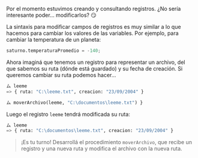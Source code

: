 Por el momento estuvimos creando y consultando registros. ¿No sería interesante poder... modificarlos? :smirk:

La sintaxis para modificar campos de registros es muy similar a lo que hacemos para cambiar los valores de las variables. Por ejemplo, para cambiar la temperatura de un planeta:

```python
saturno.temperaturaPromedio = -140;
```
Ahora imaginá que tenemos un registro para representar un archivo, del que sabemos su ruta (dónde está guardado) y su fecha de creación. Si queremos cambiar su ruta podemos hacer...

```python
ム leeme
=> { ruta: "C:\leeme.txt", creacion: "23/09/2004" }

ム moverArchivo(leeme, "C:\documentos\leeme.txt") }
```

Luego el registro `leeme` tendrá modificada su ruta:

```python
ム leeme
=> { ruta: "C:\documentos\leeme.txt", creacion: "23/09/2004" }
```

> ¡Es tu turno! Desarrollá el procedimiento `moverArchivo`, que recibe un registro y una nueva ruta y modifica el archivo con la nueva ruta.
